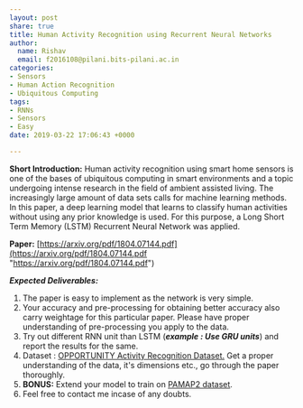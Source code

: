 ```yaml
---
layout: post
share: true
title: Human Activity Recognition using Recurrent Neural Networks
author:
  name: Rishav
  email: f2016108@pilani.bits-pilani.ac.in
categories:
- Sensors
- Human Action Recognition
- Ubiquitous Computing
tags:
- RNNs
- Sensors
- Easy
date: 2019-03-22 17:06:43 +0000

---
```

**Short Introduction:** Human activity recognition using smart home sensors is one of the bases of ubiquitous computing in smart environments and a topic undergoing intense research in the field of ambient assisted living. The increasingly large amount of data sets calls for machine learning methods. In this paper, a deep learning model that learns to classify human activities without using any prior knowledge is used. For this purpose, a Long Short Term Memory (LSTM) Recurrent Neural Network was applied.

**Paper:** [https://arxiv.org/pdf/1804.07144.pdf](https://arxiv.org/pdf/1804.07144.pdf "https://arxiv.org/pdf/1804.07144.pdf")

**_Expected Deliverables:_**

1. The paper is easy to implement as the network is very simple.
2. Your accuracy and pre-processing for obtaining better accuracy also carry weightage for this particular paper. Please have proper understanding of pre-processing you apply to the data.
3. Try out different RNN unit than LSTM (**_example : Use GRU units_**) and report the results for the same.
4. Dataset : [OPPORTUNITY Activity Recognition Dataset.](https://archive.ics.uci.edu/ml/datasets/OPPORTUNITY+Activity+Recognition "Opportunity ") Get a proper understanding of the data, it's dimensions etc., go through the paper thoroughly.
5. **BONUS:** Extend your model to train on [PAMAP2 dataset](http://archive.ics.uci.edu/ml/datasets/pamap2+physical+activity+monitoring "PAMAP").
6. Feel free to contact me incase of any doubts.